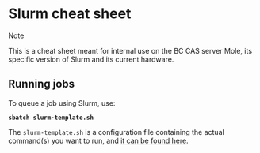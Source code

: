 # **Slurm cheat sheet**

> [!NOTE]
> This is a cheat sheet meant for internal use on the BC CAS server Mole, its specific version of Slurm and its current hardware.  

## Running jobs

To queue a job using Slurm, use:

**`sbatch slurm-template.sh`** 

The `slurm-template.sh` is a configuration file containing the actual command(s) you want to run, and [it can be found here](https://github.com/ProtistomicsLab/manuals/blob/main/slurm-template.sh).
